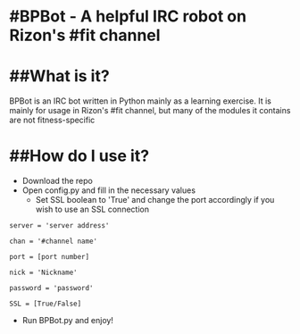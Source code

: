 #BPBot - A helpful IRC robot on Rizon's #fit channel
====================================================

##What is it?
=============
BPBot is an IRC bot written in Python mainly as a learning exercise. It is mainly for
usage in Rizon's #fit channel, but many of the modules it contains are not fitness-specific

##How do I use it?
==================
* Download the repo
* Open config.py and fill in the necessary values
	* Set SSL boolean to 'True' and change the port accordingly if you wish to use an SSL connection

```server = 'server address'```

```chan = '#channel name'```

```port = [port number]```

```nick = 'Nickname'```

```password = 'password'```

```SSL = [True/False]```

* Run BPBot.py and enjoy!